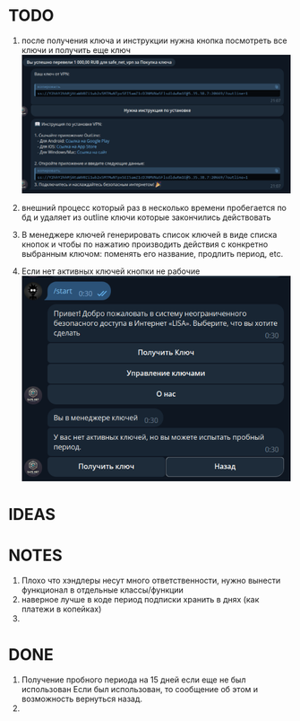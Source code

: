 # TODO

1. после получения ключа и инструкции нужна кнопка посмотреть все ключи и получить еще ключ
![img.png](img.png)

2.  внешний процесс который раз в несколько времени пробегается по бд и удаляет из outline ключи которые закончились действовать

3. В менеджере ключей генерировать список ключей в виде списка кнопок
и чтобы по нажатию производить действия с конкретно выбранным ключом:
поменять его название, продлить период, etc.

4. Если нет активных ключей кнопки не рабочие
![img_2.png](img_2.png)
# IDEAS


# NOTES
1.  Плохо что хэндлеры несут много ответственности, нужно вынести функционал в отдельные классы/функции
2. наверное лучше в коде период подписки хранить в днях (как платежи в копейках)
3. 
# DONE

1. Получение пробного периода на 15 дней если еще не был использован
Если был использован, то сообщение об этом и возможность вернуться назад.
2. 
